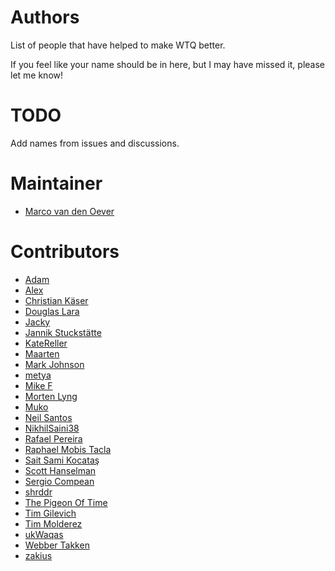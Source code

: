 # Authors
List of people that have helped to make WTQ better.

If you feel like your name should be in here, but I may have missed it, please let me know!

# TODO
Add names from issues and discussions.

# Maintainer
* [Marco van den Oever](https://github.com/flyingpie)

# Contributors
* [Adam](https://github.com/avere001)
* [Alex](https://github.com/aleybe)
* [Christian Käser](https://github.com/dfyx)
* [Douglas Lara](https://github.com/douglara)
* [Jacky](https://github.com/possum-enjoyer)
* [Jannik Stuckstätte](https://github.com/einwickler)
* [KateReller](https://github.com/KateReller)
* [Maarten](https://github.com/survivorbat)
* [Mark Johnson](https://github.com/marxjohnson)
* [metya](https://github.com/metya)
* [Mike F](https://github.com/mikef-nl)
* [Morten Lyng](https://github.com/LordLyng)
* [Muko](https://github.com/Muko-Tabi)
* [Neil Santos](https://github.com/nlsantos)
* [NikhilSaini38](https://github.com/NikhilSaini38)
* [Rafael Pereira](https://github.com/bsides)
* [Raphael Mobis Tacla](https://github.com/rmobis)
* [Sait Sami Kocataş](https://github.com/Deliganli)
* [Scott Hanselman](https://github.com/shanselman)
* [Sergio Compean](https://github.com/surgiie)
* [shrddr](https://github.com/shrddr)
* [The Pigeon Of Time](https://github.com/thepigeonoftime)
* [Tim Gilevich](https://github.com/dwarfovich)
* [Tim Molderez](https://github.com/timmolderez)
* [ukWaqas](https://github.com/ukWaqas)
* [Webber Takken](https://github.com/webbertakken)
* [zakius](https://github.com/zakius)